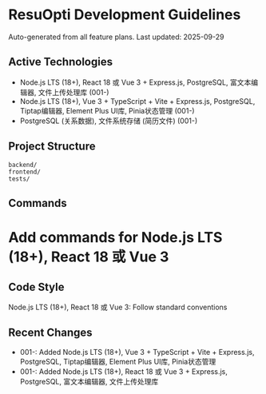 # ResuOpti Development Guidelines

Auto-generated from all feature plans. Last updated: 2025-09-29

## Active Technologies
- Node.js LTS (18+), React 18 或 Vue 3 + Express.js, PostgreSQL, 富文本编辑器, 文件上传处理库 (001-)
- Node.js LTS (18+), Vue 3 + TypeScript + Vite + Express.js, PostgreSQL, Tiptap编辑器, Element Plus UI库, Pinia状态管理 (001-)
- PostgreSQL (关系数据), 文件系统存储 (简历文件) (001-)

## Project Structure
```
backend/
frontend/
tests/
```

## Commands
# Add commands for Node.js LTS (18+), React 18 或 Vue 3

## Code Style
Node.js LTS (18+), React 18 或 Vue 3: Follow standard conventions

## Recent Changes
- 001-: Added Node.js LTS (18+), Vue 3 + TypeScript + Vite + Express.js, PostgreSQL, Tiptap编辑器, Element Plus UI库, Pinia状态管理
- 001-: Added Node.js LTS (18+), React 18 或 Vue 3 + Express.js, PostgreSQL, 富文本编辑器, 文件上传处理库

<!-- MANUAL ADDITIONS START -->
<!-- MANUAL ADDITIONS END -->
